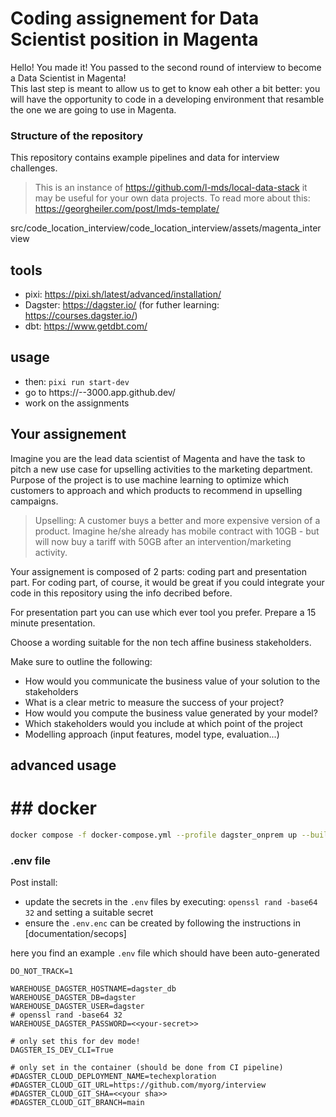 # Coding assignement for Data Scientist position in Magenta 

Hello! You made it! You passed to the second round of interview to become a Data Scientist in Magenta!  
This last step is meant to allow us to get to know eah other a bit better: you will have the opportunity to code in a developing environment that resamble the one we are going to use in Magenta.


### Structure of the repository

This repository contains example pipelines and data for interview challenges.

> This is an instance of https://github.com/l-mds/local-data-stack it may be useful for your own data projects.
> To read more about this: https://georgheiler.com/post/lmds-template/


src/code_location_interview/code_location_interview/assets/magenta_interview


## tools

- pixi: https://pixi.sh/latest/advanced/installation/
- Dagster: https://dagster.io/ (for futher learning: https://courses.dagster.io/)
- dbt: https://www.getdbt.com/

## usage
- then: `pixi run start-dev`
- go to https://<your-code-space-name>-<random-chars>-3000.app.github.dev/
- work on the assignments

## Your assignement

Imagine you are the lead data scientist of Magenta and have the task to pitch a new use case for upselling activities to the marketing department.
Purpose of the project is to use machine learning to optimize which customers to approach and which products to recommend in upselling campaigns.

> Upselling: A customer buys a better and more expensive version of a product. Imagine he/she already has mobile contract with 10GB - but will now buy a tariff with 50GB after an intervention/marketing activity.

Your assignement is composed of 2 parts: coding part and presentation part.
For coding part, of course, it would be great if you could integrate your code in this repository using the info decribed before.

For presentation part you can use which ever tool you prefer.
Prepare a 15 minute presentation.

Choose a wording suitable for the non tech affine business stakeholders.

Make sure to outline the following:

- How would you communicate the business value of your solution to the stakeholders  
- What is a clear metric to measure the success of your project?  
- How would you compute the business value generated by your model?  
- Which stakeholders would you include at which point of the project  
- Modelling approach (input features, model type, evaluation...)



## advanced usage
# ## docker

```bash
docker compose -f docker-compose.yml --profile dagster_onprem up --build
```

### .env  file

Post install:

- update the secrets in the `.env` files by executing: `openssl rand -base64 32` and setting a suitable secret
- ensure the `.env.enc` can be created by following the instructions in [documentation/secops]

here you find an example `.env` file which should have been auto-generated

```
DO_NOT_TRACK=1

WAREHOUSE_DAGSTER_HOSTNAME=dagster_db
WAREHOUSE_DAGSTER_DB=dagster
WAREHOUSE_DAGSTER_USER=dagster
# openssl rand -base64 32
WAREHOUSE_DAGSTER_PASSWORD=<<your-secret>>

# only set this for dev mode!
DAGSTER_IS_DEV_CLI=True

# only set in the container (should be done from CI pipeline)
#DAGSTER_CLOUD_DEPLOYMENT_NAME=techexploration
#DAGSTER_CLOUD_GIT_URL=https://github.com/myorg/interview
#DAGSTER_CLOUD_GIT_SHA=<<your sha>>
#DAGSTER_CLOUD_GIT_BRANCH=main
```
